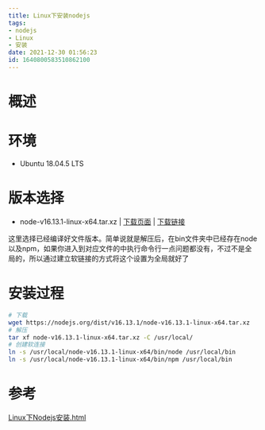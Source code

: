 ```yaml
---
title: Linux下安装nodejs
tags: 
- nodejs
- Linux
- 安装
date: 2021-12-30 01:56:23
id: 1640800583510862100
---
```

# 概述

# 环境

- Ubuntu 18.04.5 LTS

# 版本选择

- node-v16.13.1-linux-x64.tar.xz |  [下载页面](https://nodejs.org/dist/v16.13.1/) | [下载链接](https://nodejs.org/dist/v16.13.1/node-v16.13.1-linux-x64.tar.xz) 

这里选择已经编译好文件版本。简单说就是解压后，在bin文件夹中已经存在node以及npm，如果你进入到对应文件的中执行命令行一点问题都没有，不过不是全局的，所以通过建立软链接的方式将这个设置为全局就好了

# 安装过程

```sh
# 下载
wget https://nodejs.org/dist/v16.13.1/node-v16.13.1-linux-x64.tar.xz
# 解压
tar xf node-v16.13.1-linux-x64.tar.xz -C /usr/local/
# 创建软连接
ln -s /usr/local/node-v16.13.1-linux-x64/bin/node /usr/local/bin
ln -s /usr/local/node-v16.13.1-linux-x64/bin/npm /usr/local/bin
```

# 参考

 [Linux下Nodejs安装.html](assets\references\Linux下Nodejs安装.html) 




















